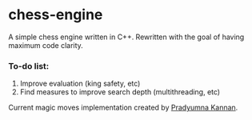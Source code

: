 # chess-engine
A simple chess engine written in C++. Rewritten with the goal of having maximum code clarity.

### To-do list:
1. Improve evaluation (king safety, etc)
2. Find measures to improve search depth (multithreading, etc)

Current magic moves implementation created by [Pradyumna Kannan](http://pradu.us/old/Nov27_2008/Buzz/research/magic/Bitboards.pdf).
